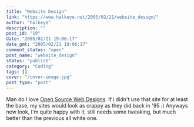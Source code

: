 ```yaml
---
title: "Website Design"
link: "https://www.halkeye.net/2005/02/21/website_design/"
author: "halkeye"
description: ""
post_id: "19"
date: "2005/02/21 19:06:17"
date_gmt: "2005/02/21 19:06:17"
comment_status: "open"
post_name: "website_design"
status: "publish"
category: "Coding"
tags: []
cover: "/cover-image.jpg"
post_type: "post"
---
```


Man do I love [Open Source Web Designs](http://oswd.org/). If i didn't use that site for at least the base, my sites would look as crappy as they did back in '95 :) Anyways new look, I'm quite happy with it, still needs some tweaking, but much better than the previous all white one.
